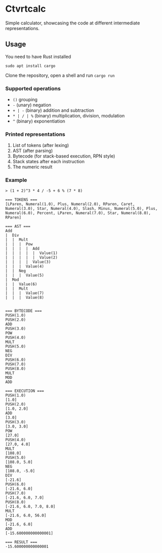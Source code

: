 # Ctvrtcalc

Simple calculator, showcasing the code at different intermediate representations.

## Usage

You need to have Rust installed

```shell
sudo apt install cargo
```

Clone the repository, open a shell and run `cargo run`

### Supported operations

- `()` grouping
- `-` (unary) negation
- `+ | -` (binary) addition and subtraction
- `* | / | %` (binary) multiplication, division, modulation
- `^` (binary) exponentiation

### Printed representations

1. List of tokens (after lexing)
2. AST (after parsing)
3. Bytecode (for stack-based execution, RPN style)
4. Stack states after each instruction
5. The numeric result

### Example

```shell
> (1 + 2)^3 * 4 / -5 + 6 % (7 * 8)

=== TOKENS ===
[LParen, Numeral(1.0), Plus, Numeral(2.0), RParen, Caret, Numeral(3.0), Star, Numeral(4.0), Slash, Minus, Numeral(5.0), Plus, Numeral(6.0), Percent, LParen, Numeral(7.0), Star, Numeral(8.0), RParen]

=== AST ===
Add
|  Div
|  |  Mult
|  |  |  Pow
|  |  |  |  Add
|  |  |  |  |  Value(1)
|  |  |  |  |  Value(2)
|  |  |  |  Value(3)
|  |  |  Value(4)
|  |  Neg
|  |  |  Value(5)
|  Mod
|  |  Value(6)
|  |  Mult
|  |  |  Value(7)
|  |  |  Value(8)


=== BYTECODE ===
PUSH(1.0)
PUSH(2.0)
ADD
PUSH(3.0)
POW
PUSH(4.0)
MULT
PUSH(5.0)
NEG
DIV
PUSH(6.0)
PUSH(7.0)
PUSH(8.0)
MULT
MOD
ADD

=== EXECUTION ===
PUSH(1.0)
[1.0]
PUSH(2.0)
[1.0, 2.0]
ADD
[3.0]
PUSH(3.0)
[3.0, 3.0]
POW
[27.0]
PUSH(4.0)
[27.0, 4.0]
MULT
[108.0]
PUSH(5.0)
[108.0, 5.0]
NEG
[108.0, -5.0]
DIV
[-21.6]
PUSH(6.0)
[-21.6, 6.0]
PUSH(7.0)
[-21.6, 6.0, 7.0]
PUSH(8.0)
[-21.6, 6.0, 7.0, 8.0]
MULT
[-21.6, 6.0, 56.0]
MOD
[-21.6, 6.0]
ADD
[-15.600000000000001]

=== RESULT ===
-15.600000000000001
```
